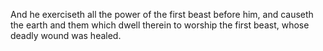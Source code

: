 And he exerciseth all the power of the first beast before him, and causeth the earth and them which dwell therein to worship the first beast, whose deadly wound was healed.
